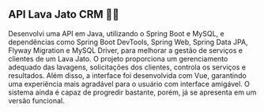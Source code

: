 ## API Lava Jato CRM 🚗🚿
Desenvolvi uma API em Java, utilizando o Spring Boot e MySQL, e dependências como Spring Boot DevTools, Spring Web, Spring Data JPA, Flyway Migration e MySQL Driver, para melhorar a gestão de serviços e clientes de um Lava Jato. O projeto proporciona um gerenciamento adequado das lavagens, solicitações dos clientes, controla os serviços e resultados. Além disso, a interface foi desenvolvida com Vue, garantindo uma experiência mais agradável para o usuário com interface amigável. O sistema ainda é capaz de progredir bastante, porém, já se apresenta em um versão funcional.
